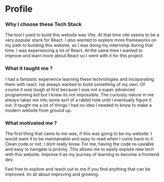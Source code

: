 # Profile

### Why I choose these Tech Stack 

The tool I used to build this website was Vite. At that time vite seems to be
a very popular stack for React.
I also wanted to explore more frameworks on my path to building this website,
as I was doing my internship during that time. I was experiencing a lot of React.
At the same time I wanted to improve and learn more about React 
so I went with it for this project.

### What it taught me ?

I had a fantastic experience learning these technologies and incoporating
them with react. Ive always wanted to build something of my own. 
Of course it was tough at first because I was not a super advanced
programming kid but I knew its not impossible. The curiosity nature in me always
takes me into some sort of a rabbit hole until I eventually figure it out.
It taught me a lot of things I had no idea I needed to know to make a modern website from ground up.

### What motivated me ?

The first thing that came to me was, if this was going to be my website. I would want
it to be maintainable and easy to read when I come back to it. Clean code or
not, I dont really know. For me, having the code re-useable and easy to navigate is priority.
This allows me to easily explore new tech with this website. Improve it as
my journey of learning to become a frontend dev. 

Feel free to explore and reach out to me if you find anything that can be
improved. Im all about improving and growing.

